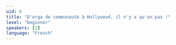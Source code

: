 ```yaml
---
uid: 6
title: "D'orga de communauté à Hollywood, il n'y a qu'un pas !"
level: "beginner"
speakers: [2]
language: "French"
---
```


